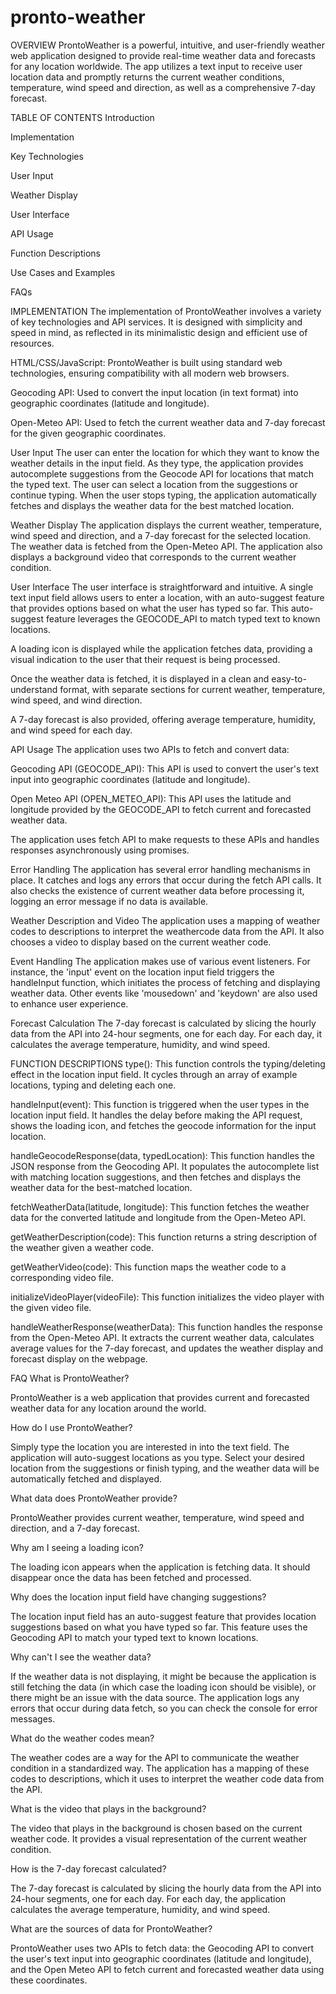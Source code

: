# pronto-weather
OVERVIEW
ProntoWeather is a powerful, intuitive, and user-friendly weather web application designed to provide real-time weather data and forecasts for any location worldwide. The app utilizes a text input to receive user location data and promptly returns the current weather conditions, temperature, wind speed and direction, as well as a comprehensive 7-day forecast.

TABLE OF CONTENTS
Introduction

Implementation

Key Technologies

User Input

Weather Display

User Interface

API Usage

Function Descriptions

Use Cases and Examples

FAQs

IMPLEMENTATION
The implementation of ProntoWeather involves a variety of key technologies and API services. It is designed with simplicity and speed in mind, as reflected in its minimalistic design and efficient use of resources.

HTML/CSS/JavaScript: ProntoWeather is built using standard web technologies, ensuring compatibility with all modern web browsers.

Geocoding API: Used to convert the input location (in text format) into geographic coordinates (latitude and longitude).

Open-Meteo API: Used to fetch the current weather data and 7-day forecast for the given geographic coordinates.

User Input
The user can enter the location for which they want to know the weather details in the input field. As they type, the application provides autocomplete suggestions from the Geocode API for locations that match the typed text. The user can select a location from the suggestions or continue typing. When the user stops typing, the application automatically fetches and displays the weather data for the best matched location.


Weather Display
The application displays the current weather, temperature, wind speed and direction, and a 7-day forecast for the selected location. The weather data is fetched from the Open-Meteo API. The application also displays a background video that corresponds to the current weather condition.


User Interface
The user interface is straightforward and intuitive. A single text input field allows users to enter a location, with an auto-suggest feature that provides options based on what the user has typed so far. This auto-suggest feature leverages the GEOCODE_API to match typed text to known locations.

A loading icon is displayed while the application fetches data, providing a visual indication to the user that their request is being processed.

Once the weather data is fetched, it is displayed in a clean and easy-to-understand format, with separate sections for current weather, temperature, wind speed, and wind direction.

A 7-day forecast is also provided, offering average temperature, humidity, and wind speed for each day.


API Usage
The application uses two APIs to fetch and convert data:

Geocoding API (GEOCODE_API): This API is used to convert the user's text input into geographic coordinates (latitude and longitude).

Open Meteo API (OPEN_METEO_API): This API uses the latitude and longitude provided by the GEOCODE_API to fetch current and forecasted weather data.

The application uses fetch API to make requests to these APIs and handles responses asynchronously using promises.


Error Handling
The application has several error handling mechanisms in place. It catches and logs any errors that occur during the fetch API calls. It also checks the existence of current weather data before processing it, logging an error message if no data is available.


Weather Description and Video
The application uses a mapping of weather codes to descriptions to interpret the weathercode data from the API. It also chooses a video to display based on the current weather code.


Event Handling
The application makes use of various event listeners. For instance, the 'input' event on the location input field triggers the handleInput function, which initiates the process of fetching and displaying weather data. Other events like 'mousedown' and 'keydown' are also used to enhance user experience.


Forecast Calculation
The 7-day forecast is calculated by slicing the hourly data from the API into 24-hour segments, one for each day. For each day, it calculates the average temperature, humidity, and wind speed.



FUNCTION DESCRIPTIONS
type(): This function controls the typing/deleting effect in the location input field. It cycles through an array of example locations, typing and deleting each one.

handleInput(event): This function is triggered when the user types in the location input field. It handles the delay before making the API request, shows the loading icon, and fetches the geocode information for the input location.

handleGeocodeResponse(data, typedLocation): This function handles the JSON response from the Geocoding API. It populates the autocomplete list with matching location suggestions, and then fetches and displays the weather data for the best-matched location.

fetchWeatherData(latitude, longitude): This function fetches the weather data for the converted latitude and longitude from the Open-Meteo API.

getWeatherDescription(code): This function returns a string description of the weather given a weather code.

getWeatherVideo(code): This function maps the weather code to a corresponding video file.

initializeVideoPlayer(videoFile): This function initializes the video player with the given video file.

handleWeatherResponse(weatherData): This function handles the response from the Open-Meteo API. It extracts the current weather data, calculates average values for the 7-day forecast, and updates the weather display and forecast display on the webpage.

FAQ
What is ProntoWeather?

ProntoWeather is a web application that provides current and forecasted weather data for any location around the world.


How do I use ProntoWeather?

Simply type the location you are interested in into the text field. The application will auto-suggest locations as you type. Select your desired location from the suggestions or finish typing, and the weather data will be automatically fetched and displayed.


What data does ProntoWeather provide?

ProntoWeather provides current weather, temperature, wind speed and direction, and a 7-day forecast.


Why am I seeing a loading icon?

The loading icon appears when the application is fetching data. It should disappear once the data has been fetched and processed.


Why does the location input field have changing suggestions?

The location input field has an auto-suggest feature that provides location suggestions based on what you have typed so far. This feature uses the Geocoding API to match your typed text to known locations.


Why can't I see the weather data?

If the weather data is not displaying, it might be because the application is still fetching the data (in which case the loading icon should be visible), or there might be an issue with the data source. The application logs any errors that occur during data fetch, so you can check the console for error messages.


What do the weather codes mean?

The weather codes are a way for the API to communicate the weather condition in a standardized way. The application has a mapping of these codes to descriptions, which it uses to interpret the weather code data from the API.


What is the video that plays in the background?

The video that plays in the background is chosen based on the current weather code. It provides a visual representation of the current weather condition.


How is the 7-day forecast calculated?

The 7-day forecast is calculated by slicing the hourly data from the API into 24-hour segments, one for each day. For each day, the application calculates the average temperature, humidity, and wind speed.


What are the sources of data for ProntoWeather?

ProntoWeather uses two APIs to fetch data: the Geocoding API to convert the user's text input into geographic coordinates (latitude and longitude), and the Open Meteo API to fetch current and forecasted weather data using these coordinates.
